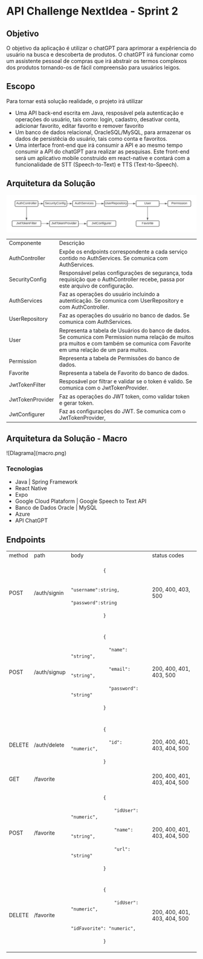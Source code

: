 <h1>API Challenge NextIdea - Sprint 2</h1>
<h2>Objetivo</h2>
<p>O objetivo da aplicação é utilizar o chatGPT para 
aprimorar a expêriencia do usuário na busca e descoberta 
de produtos. O chatGPT irá funcionar como um 
assistente pessoal de compras que irá abstrair os termos 
complexos dos produtos tornando-os de fácil compreensão para
usuários leigos.</p>

<h2>Escopo</h2>
<p>Para tornar está solução realidade, o projeto irá utilizar</p>
<ul>
    <li>Uma API back-end escrita em Java, resposável pela autenticação e operações do 
        usuário, tais como: login, cadastro, desativar conta,
        adicionar favorito, editar favorito e remover favorito
    </li>
    <li>Um banco de dados relacional, OracleSQL/MySQL, para armazenar
        os dados de persistêcia do usuário, tais como conta e favoritos.
    </li>
    <li>Uma interface front-end que irá consumir a API e ao mesmo 
        tempo consumir a API do chatGPT para realizar as pesquisas.
        Este front-end será um aplicativo mobile construido em 
        react-native e contará com a funcionalidade de STT (Speech-to-Text)
        e TTS (Text-to-Speech).
    </li>
</ul>

<h2>Arquitetura da Solução</h2>

![DIagrama](componentes-aplicacao.png)
<table>
    <tr>
        <td>Componente</td>
        <td>Descrição</td>
    </tr>
    <tr>
        <td>AuthController</td>
        <td>Expõe os endpoints correspondente a cada serviço contido no AuthServices. Se comunica com AuthServices.</td>
    </tr>
    <tr>
        <td>SecurityConfig</td>
        <td>Responsável pelas configurações de segurança, toda requisição que o AuthController recebe, passa por este arquivo de configuração.</td>
    </tr>
    <tr>
        <td>AuthServices</td>
        <td>Faz as operações do usuário incluindo a autenticação. Se comunica com UserRepository e com AuthController.</td>
    </tr>
    <tr>
        <td>UserRepository</td>
        <td>Faz as operações do usuário no banco de dados. Se comunica com AuthServices.</td>
    </tr>
    <tr>
        <td>User</td>
        <td>Representa a tabela de Usuários do banco de dados. Se comunica com Permission numa relação de muitos pra muitos e com também se comunica com Favorite em uma relação de um para muitos.</td>
    </tr>
    <tr>
        <td>Permission</td>
        <td>Representa a tabela de Permissões do banco de dados.</td>
    </tr>
    <tr>
        <td>Favorite</td>
        <td>Representa a tabela de Favorito do banco de dados.</td>
    </tr>
    <tr>
        <td>JwtTokenFilter</td>
        <td>Resposável por filtrar e validar se o token é valido. Se comunica com o JwtTokenProvider.</td>
    </tr>
    <tr>
        <td>JwtTokenProvider</td>
        <td>Faz as operações do JWT token, como validar token e gerar token.</td>
    </tr>
    <tr>
        <td>JwtConfigurer</td>
        <td>Faz as configurações do JWT. Se comunica com o JwtTokenProvider,</td>
    </tr>
</table>

<h2>Arquitetura da Solução - Macro</h2>
![DIagrama](macro.png)

<h3>Tecnologias</h3>
<ul>
    <li>Java | Spring Framework</li>
    <li>React Native</li>
    <li>Expo</li>
    <li>Google Cloud Plataform | Google Speech to Text API</li>
    <li>Banco de Dados Oracle | MySQL</li>
    <li>Azure</li>
    <li>API ChatGPT</li>
</ul>

<h2>Endpoints</h2>
<table>
    <tr>
        <td>method</td>
        <td>path</td>
        <td>body</td>
        <td>status codes</td>
    </tr>
    <tr>
        <td>POST</td>
        <td>/auth/signin</td>
        <td>
            <code>
            {<br/>
                "username":string, 
                "password":string<br/>
            }
            </code>
        </td>
        <td>200, 400, 403, 500</td>
    </tr>
    <tr>
        <td>POST</td>
        <td>/auth/signup</td>
        <td>
            <code>
            { <br/>
              "name": "string", <br/>
              "email": "string", <br/>
              "password": "string" <br/>
            }
            </code>
        </td>
        <td>200, 400, 401, 403, 500</td>
    </tr>
    <tr>
        <td>DELETE</td>
        <td>/auth/delete</td>
        <td>
            <code>
            { <br/>
              "id": "numeric", <br/>
            }
            </code>
        </td>
        <td>200, 400, 401, 403, 404, 500</td>
    </tr>
    <tr>
        <td>GET</td>
        <td>/favorite</td>
        <td>
        </td>
        <td>200, 400, 401, 403, 404, 500</td>
    </tr>
    <tr>
        <td>POST</td>
        <td>/favorite</td>
        <td>
            <code>
            { <br/>
                "idUser": "numeric", <br/>
                "name": "string", <br/>
                "url": "string" <br/>
            }
            </code>
        </td>
        <td>200, 400, 401, 403, 404, 500</td>
    </tr>
    <tr>
        <td>DELETE</td>
        <td>/favorite</td>
        <td>
            <code>
            { <br/>
                "idUser": "numeric", <br/>
                "idFavorite": "numeric", <br/>
            }
            </code>
        </td>
        <td>200, 400, 401, 403, 404, 500</td>
    </tr>
</table>


